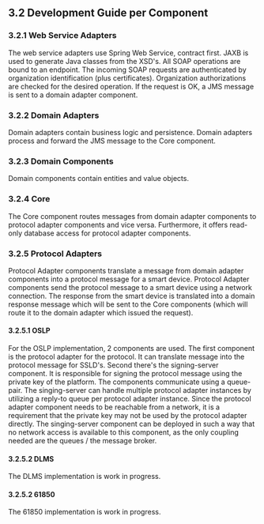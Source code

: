 ## 3.2 Development Guide per Component

### 3.2.1 Web Service Adapters

The web service adapters use Spring Web Service, contract first. JAXB is used to generate Java classes from the XSD's. All SOAP operations are bound to an endpoint. The incoming SOAP requests are authenticated by organization identification (plus certificates). Organization authorizations are checked for the desired operation. If the request is OK, a JMS message is sent to a domain adapter component.

### 3.2.2 Domain Adapters

Domain adapters contain business logic and persistence. Domain adapters process and forward the JMS message to the Core component.

### 3.2.3 Domain Components

Domain components contain entities and value objects.

### 3.2.4 Core

The Core component routes messages from domain adapter components to protocol adapter components and vice versa. Furthermore, it offers read-only database access for protocol adapter components.

### 3.2.5 Protocol Adapters

Protocol Adapter components translate a message from domain adapter components into a protocol message for a smart device. Protocol Adapter components send the protocol message to a smart device using a network connection. The response from the smart device is translated into a domain response message which will be sent to the Core components (which will route it to the domain adapter which issued the request).

#### 3.2.5.1 OSLP

For the OSLP implementation, 2 components are used. The first component is the protocol adapter for the protocol. It can translate message into the protocol message for SSLD's. Second there's the signing-server component. It is responsible for signing the protocol message using the private key of the platform. The components communicate using a queue-pair. The singing-server can handle multiple protocol adapter instances by utilizing a reply-to queue per protocol adapter instance. Since the protocol adapter component needs to be reachable from a network, it is a requirement that the private key may not be used by the protocol adapter directly. The singing-server component  can be deployed in such a way that no network access is available to this component, as the only coupling needed are the queues / the message broker.

#### 3.2.5.2 DLMS

The DLMS implementation is work in progress.

#### 3.2.5.2 61850

The 61850 implementation is work in progress.

